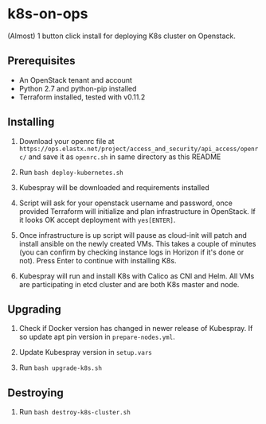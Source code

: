 # k8s-on-ops 
(Almost) 1 button click install for deploying K8s cluster on Openstack.

## Prerequisites
- An OpenStack tenant and account
- Python 2.7 and python-pip installed
- Terraform installed, tested with v0.11.2

## Installing
1. Download your openrc file at `https://ops.elastx.net/project/access_and_security/api_access/openrc/` and save it as `openrc.sh` in same directory as this README

2. Run `bash deploy-kubernetes.sh`

3. Kubespray will be downloaded and requirements installed

4. Script will ask for your openstack username and password, once provided Terraform will initialize and plan infrastructure in OpenStack. If it looks OK accept deployment with `yes[ENTER]`.

5. Once infrastructure is up script will pause as cloud-init will patch and install ansible on the newly created VMs. This takes a couple of minutes (you can confirm by checking instance logs in Horizon if it's done or not). Press Enter to continue with installing K8s.

6. Kubespray will run and install K8s with Calico as CNI and Helm. All VMs are participating in etcd cluster and are both K8s master and node.

## Upgrading
1. Check if Docker version has changed in newer release of Kubespray. If so update apt pin version in `prepare-nodes.yml`.

2. Update Kubespray version in `setup.vars`

3. Run `bash upgrade-k8s.sh`

## Destroying
1. Run `bash destroy-k8s-cluster.sh`

